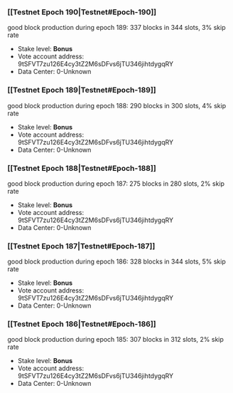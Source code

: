 ### [[Testnet Epoch 190|Testnet#Epoch-190]]
good block production during epoch 189: 337 blocks in 344 slots, 3% skip rate
* Stake level: **Bonus** 
* Vote account address: 9tSFVT7zu126E4cy3tZ2M6sDFvs6jTU346jihtdygqRY
* Data Center: 0-Unknown
### [[Testnet Epoch 189|Testnet#Epoch-189]]
good block production during epoch 188: 290 blocks in 300 slots, 4% skip rate
* Stake level: **Bonus** 
* Vote account address: 9tSFVT7zu126E4cy3tZ2M6sDFvs6jTU346jihtdygqRY
* Data Center: 0-Unknown
### [[Testnet Epoch 188|Testnet#Epoch-188]]
good block production during epoch 187: 275 blocks in 280 slots, 2% skip rate
* Stake level: **Bonus** 
* Vote account address: 9tSFVT7zu126E4cy3tZ2M6sDFvs6jTU346jihtdygqRY
* Data Center: 0-Unknown
### [[Testnet Epoch 187|Testnet#Epoch-187]]
good block production during epoch 186: 328 blocks in 344 slots, 5% skip rate
* Stake level: **Bonus** 
* Vote account address: 9tSFVT7zu126E4cy3tZ2M6sDFvs6jTU346jihtdygqRY
* Data Center: 0-Unknown
### [[Testnet Epoch 186|Testnet#Epoch-186]]
good block production during epoch 185: 307 blocks in 312 slots, 2% skip rate
* Stake level: **Bonus** 
* Vote account address: 9tSFVT7zu126E4cy3tZ2M6sDFvs6jTU346jihtdygqRY
* Data Center: 0-Unknown